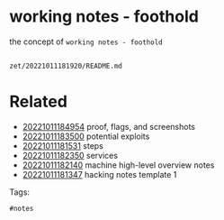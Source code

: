 # working notes - foothold

the concept of `working notes - foothold`

```
```

` zet/20221011181920/README.md `

# Related

- [20221011184954](/zet/20221011184954/README.md) proof, flags, and screenshots
- [20221011183500](/zet/20221011183500/README.md) potential exploits
- [20221011181531](/zet/20221011181531/README.md) steps
- [20221011182350](/zet/20221011182350/README.md) services
- [20221011182140](/zet/20221011182140/README.md) machine high-level overview notes
- [20221011181347](/zet/20221011181347/README.md) hacking notes template 1

Tags:

    #notes
